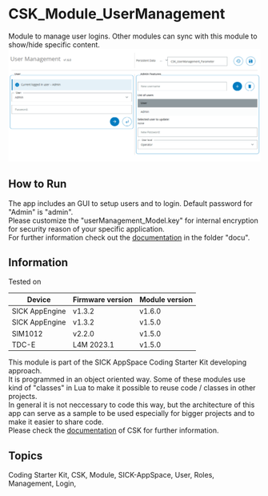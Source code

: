 # CSK_Module_UserManagement

Module to manage user logins. Other modules can sync with this module to show/hide specific content.  
![](https://github.com/SICKAppSpaceCodingStarterKit/CSK_Module_UserManagement/blob/main/docu/media/UI_Screenshot.png)

## How to Run

The app includes an GUI to setup users and to login. Default password for "Admin" is "admin".  
Please customize the "userManagement_Model.key" for internal encryption for security reason of your specific application.  
For further information check out the [documentation](https://raw.githack.com/SICKAppSpaceCodingStarterKit/CSK_Module_UserManagement/main/docu/CSK_Module_UserManagement.html) in the folder "docu".

## Information

Tested on  

|Device|Firmware version|Module version|
|--|--|--|
|SICK AppEngine|v1.3.2|v1.6.0|
|SICK AppEngine|v1.3.2|v1.5.0|
|SIM1012|v2.2.0|v1.5.0|
|TDC-E|L4M 2023.1|v1.5.0|

This module is part of the SICK AppSpace Coding Starter Kit developing approach.  
It is programmed in an object oriented way. Some of these modules use kind of "classes" in Lua to make it possible to reuse code / classes in other projects.  
In general it is not neccessary to code this way, but the architecture of this app can serve as a sample to be used especially for bigger projects and to make it easier to share code.  
Please check the [documentation](https://github.com/SICKAppSpaceCodingStarterKit/.github/blob/main/docu/SICKAppSpaceCodingStarterKit_Documentation.md) of CSK for further information.  

## Topics

Coding Starter Kit, CSK, Module, SICK-AppSpace, User, Roles, Management, Login,
